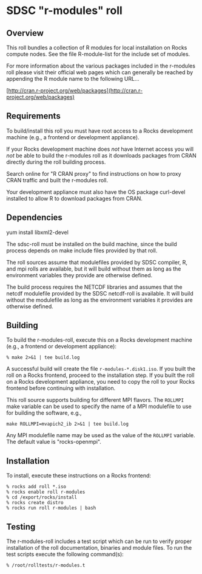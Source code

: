 # SDSC "r-modules" roll

## Overview

This roll bundles a collection of R modules for local installation on Rocks
compute nodes.  See the file R-module-list for the include set of modules.

For more information about the various packages included in the r-modules roll
please visit their official web pages which can generally be reached by
appending the R module name to the following URL...

[http://cran.r-project.org/web/packages](http://cran.r-project.org/web/packages)

## Requirements

To build/install this roll you must have root access to a Rocks development
machine (e.g., a frontend or development appliance).

If your Rocks development machine does *not* have Internet access you will *not* be able to build the r-modules roll as it downloads packages from CRAN directly during the roll building process.

Search online for "R CRAN proxy" to find instructions on how to proxy CRAN traffic and built the r-modules roll.

Your development appliance must also have the OS package curl-devel installed to allow R to download packages from CRAN.


## Dependencies

yum install libxml2-devel

The sdsc-roll must be installed on the build machine, since the build process
depends on make include files provided by that roll.

The roll sources assume that modulefiles provided by SDSC compiler, R, and mpi
rolls are available, but it will build without them as long as the environment
variables they provide are otherwise defined.

The build process requires the NETCDF libraries and assumes that the netcdf
modulefile provided by the SDSC netcdf-roll is available.  It will build without
the modulefile as long as the environment variables it provides are otherwise
defined.


## Building

To build the r-modules-roll, execute this on a Rocks development
machine (e.g., a frontend or development appliance):

```shell
% make 2>&1 | tee build.log
```

A successful build will create the file `r-modules-*.disk1.iso`.  If you built the
roll on a Rocks frontend, proceed to the installation step. If you built the
roll on a Rocks development appliance, you need to copy the roll to your Rocks
frontend before continuing with installation.

This roll source supports building for different
MPI flavors.  The `ROLLMPI` make variable can be used to
specify the name of a MPI modulefile to use for building the
software, e.g.,

```shell
make ROLLMPI=mvapich2_ib 2>&1 | tee build.log
```

Any MPI modulefile name may be used as the value of
the `ROLLMPI` variable.  The default value is "rocks-openmpi".


## Installation

To install, execute these instructions on a Rocks frontend:

```shell
% rocks add roll *.iso
% rocks enable roll r-modules
% cd /export/rocks/install
% rocks create distro
% rocks run roll r-modules | bash
```

## Testing

The r-modules-roll includes a test script which can be run to verify proper
installation of the roll documentation, binaries and module files. To
run the test scripts execute the following command(s):

```shell
% /root/rolltests/r-modules.t 
```
